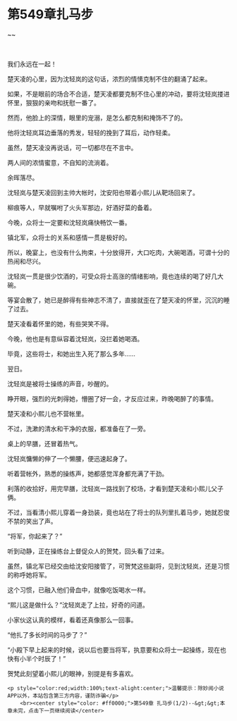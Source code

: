 # 第549章扎马步
~~
    	    <p name="pagetop" href="javascript:void(0);" onclick="return false" style="line-height: 35px;padding: 10px;color: #333;"> </p><p>我们永远在一起！</p><p>楚天凌的心里，因为沈轻岚的这句话，浓烈的情愫克制不住的翻涌了起来。</p><p>如果，不是眼前的场合不合适，楚天凌都要克制不住心里的冲动，要将沈轻岚搂进怀里，狠狠的亲吻和抚慰一番了。</p><p>然而，他脸上的深情，眼里的宠溺，是怎么都克制和掩饰不了的。</p><p>他将沈轻岚耳边垂落的秀发，轻轻的挽到了耳后，动作轻柔。</p><p>虽然，楚天凌没再说话，可一切都尽在不言中。</p><p>两人间的浓情蜜意，不自知的流淌着。</p><p>余晖落尽。</p><p>沈轻岚与楚天凌回到主帅大帐时，沈安阳也带着小熙儿从靶场回来了。</p><p>柳痕等人，早就嘱咐了火头军那边，好酒好菜的备着。</p><p>今晚，众将士一定要和沈轻岚痛快畅饮一番。</p><p>镇北军，众将士的关系和感情一贯是极好的。</p><p>所以，晚宴上，也没有什么拘束，十分放得开，大口吃肉，大碗喝酒，可谓十分的热闹和尽兴。</p><p>沈轻岚一贯是很少饮酒的，可受众将士高涨的情绪影响，竟也连续的喝了好几大碗。</p><p>等宴会散了，她已是醉得有些神志不清了，直接就歪在了楚天凌的怀里，沉沉的睡了过去。</p><p>楚天凌看着怀里的她，有些哭笑不得。</p><p>今晚，他也是有意纵容着沈轻岚，没拦着她喝酒。</p><p>毕竟，这些将士，和她出生入死了那么多年……</p><p>翌日。</p><p>沈轻岚是被将士操练的声音，吵醒的。</p><p>睁开眼，强烈的光刺得她，懵圈了好一会，才反应过来，昨晚喝醉了的事情。</p><p>楚天凌和小熙儿也不营帐里。</p><p>不过，洗漱的清水和干净的衣服，都准备在了一旁。</p><p>桌上的早膳，还冒着热气。</p><p>沈轻岚慵懒的伸了一个懒腰，便迅速起身了。</p><p>听着营帐外，熟悉的操练声，她都感觉浑身都充满了干劲。</p><p>利落的收拾好，用完早膳，沈轻岚一路找到了校场，才看到楚天凌和小熙儿父子俩。</p><p>不过，当看清小熙儿穿着一身劲装，竟也站在了将士的队列里扎着马步，她就忍俊不禁的笑出了声。</p><p>“将军，你起来了？”</p><p>听到动静，正在操练台上督促众人的贺梵，回头看了过来。</p><p>虽然，镇北军已经交由给沈安阳接管了，可贺梵这些副将，见到沈轻岚，还是习惯的称呼她将军。</p><p>这个习惯，已融入他们骨血中，就像吃饭喝水一样。</p><p>“熙儿这是做什么？”沈轻岚走了上拉，好奇的问道。</p><p>小家伙这认真的模样，看着还真像那么一回事。</p><p>“他扎了多长时间的马步了？”</p><p>“小殿下早上起来的时候，说以后也要当将军，执意要和众将士一起操练，现在也快有小半个时辰了！”</p><p>贺梵此刻望着小熙儿的眼神，别提是有多喜欢。</p>
    	
   	<p style="color:red;width:100%;text-alight:center;">温馨提示：除妙阅小说APP以外，本站包含第三方内容，谨防诈骗</p>
    	<br><center style="color: #ff0000;">第549章 扎马步(1/2)--&gt;&gt;本章未完，点击下一页继续阅读</center>
    	
